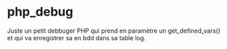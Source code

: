 # php_debug

Juste un petit debbuger PHP qui prend en paramètre un get_defined_vars() et qui va enregistrer sa en bdd dans sa table log.
